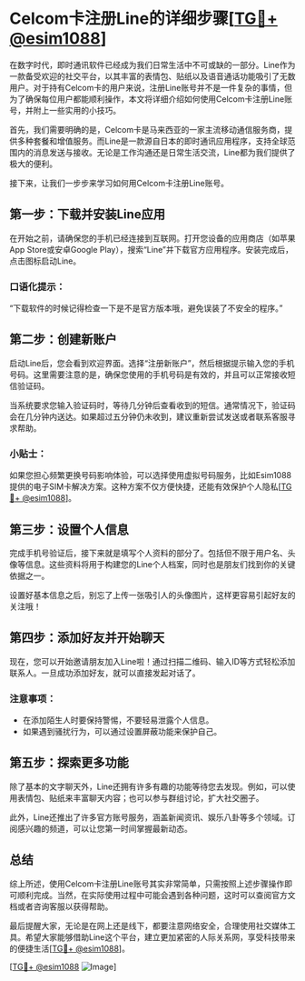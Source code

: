 # Celcom卡注册Line的详细步骤[[TG💪+ @esim1088](https://t.me/s/esim1088)]

在数字时代，即时通讯软件已经成为我们日常生活中不可或缺的一部分。Line作为一款备受欢迎的社交平台，以其丰富的表情包、贴纸以及语音通话功能吸引了无数用户。对于持有Celcom卡的用户来说，注册Line账号并不是一件复杂的事情，但为了确保每位用户都能顺利操作，本文将详细介绍如何使用Celcom卡注册Line账号，并附上一些实用的小技巧。

首先，我们需要明确的是，Celcom卡是马来西亚的一家主流移动通信服务商，提供多种套餐和增值服务。而Line是一款源自日本的即时通讯应用程序，支持全球范围内的消息发送与接收。无论是工作沟通还是日常生活交流，Line都为我们提供了极大的便利。

接下来，让我们一步步来学习如何用Celcom卡注册Line账号。

## 第一步：下载并安装Line应用

在开始之前，请确保您的手机已经连接到互联网。打开您设备的应用商店（如苹果App Store或安卓Google Play），搜索“Line”并下载官方应用程序。安装完成后，点击图标启动Line。

### 口语化提示：
“下载软件的时候记得检查一下是不是官方版本哦，避免误装了不安全的程序。”

## 第二步：创建新账户

启动Line后，您会看到欢迎界面。选择“注册新账户”，然后根据提示输入您的手机号码。这里需要注意的是，确保您使用的手机号码是有效的，并且可以正常接收短信验证码。

当系统要求您输入验证码时，等待几分钟后查看收到的短信。通常情况下，验证码会在几分钟内送达。如果超过五分钟仍未收到，建议重新尝试发送或者联系客服寻求帮助。

### 小贴士：
如果您担心频繁更换号码影响体验，可以选择使用虚拟号码服务，比如Esim1088提供的电子SIM卡解决方案。这种方案不仅方便快捷，还能有效保护个人隐私[[TG💪+ @esim1088](https://t.me/s/esim1088)]。

## 第三步：设置个人信息

完成手机号验证后，接下来就是填写个人资料的部分了。包括但不限于用户名、头像等信息。这些资料将用于构建您的Line个人档案，同时也是朋友们找到你的关键依据之一。

设置好基本信息之后，别忘了上传一张吸引人的头像图片，这样更容易引起好友的关注哦！

## 第四步：添加好友并开始聊天

现在，您可以开始邀请朋友加入Line啦！通过扫描二维码、输入ID等方式轻松添加联系人。一旦成功添加好友，就可以直接发起对话了。

### 注意事项：
- 在添加陌生人时要保持警惕，不要轻易泄露个人信息。
- 如果遇到骚扰行为，可以通过设置屏蔽功能来保护自己。

## 第五步：探索更多功能

除了基本的文字聊天外，Line还拥有许多有趣的功能等待您去发现。例如，可以使用表情包、贴纸来丰富聊天内容；也可以参与群组讨论，扩大社交圈子。

此外，Line还推出了许多官方账号服务，涵盖新闻资讯、娱乐八卦等多个领域。订阅感兴趣的频道，可以让您第一时间掌握最新动态。

## 总结

综上所述，使用Celcom卡注册Line账号其实非常简单，只需按照上述步骤操作即可顺利完成。当然，在实际使用过程中可能会遇到各种问题，这时可以查阅官方文档或者咨询客服以获得帮助。

最后提醒大家，无论是在网上还是线下，都要注意网络安全，合理使用社交媒体工具。希望大家能够借助Line这个平台，建立更加紧密的人际关系网，享受科技带来的便捷生活[[TG💪+ @esim1088](https://t.me/s/esim1088)]。

[[TG💪+ @esim1088](https://t.me/s/esim1088) ![Image](https://i.postimg.cc/4NQfJmqS/Snipaste-2025-05-13-00-14-12.png)]